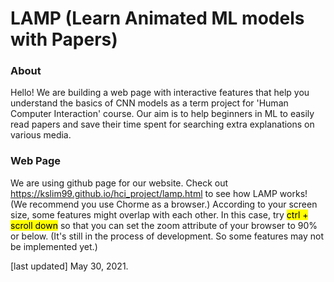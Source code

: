 # LAMP (Learn Animated ML models with Papers)

### About
Hello! We are building a web page with interactive features that help you understand the basics of CNN models as a term project for 'Human Computer Interaction' course.
Our aim is to help beginners in ML to easily read papers and save their time spent for searching extra explanations on various media.

### Web Page
We are using github page for our website.
Check out https://kslim99.github.io/hci_project/lamp.html to see how LAMP works! (We recommend you use Chorme as a browser.)
According to your screen size, some features might overlap with each other. In this case, try <mark>ctrl + scroll down</mark> so that you can set the zoom attribute of your browser to 90% or below.
(It's still in the process of development. So some features may not be implemented yet.)


[last updated] May 30, 2021.
